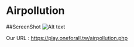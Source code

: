 # Airpollution

##ScreenShot
![Alt text](https://github.com/Ants1104/Airpollution/ScreenShot/19125159_1933391763567309_1515354105_o.png)

Our URL : https://play.oneforall.tw/airpollution.php
